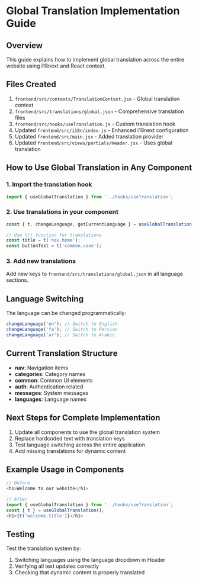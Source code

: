 # Global Translation Implementation Guide

## Overview
This guide explains how to implement global translation across the entire website using i18next and React context.

## Files Created
1. `frontend/src/contexts/TranslationContext.jsx` - Global translation context
2. `frontend/src/translations/global.json` - Comprehensive translation files
3. `frontend/src/hooks/useTranslation.js` - Custom translation hook
4. Updated `frontend/src/i18n/index.js` - Enhanced i18next configuration
5. Updated `frontend/src/main.jsx` - Added translation provider
6. Updated `frontend/src/views/partials/Header.jsx` - Uses global translation

## How to Use Global Translation in Any Component

### 1. Import the translation hook
```javascript
import { useGlobalTranslation } from '../hooks/useTranslation';
```

### 2. Use translations in your component
```javascript
const { t, changeLanguage, getCurrentLanguage } = useGlobalTranslation();

// Use t() function for translations
const title = t('nav.home');
const buttonText = t('common.save');
```

### 3. Add new translations
Add new keys to `frontend/src/translations/global.json` in all language sections.

## Language Switching
The language can be changed programmatically:
```javascript
changeLanguage('en'); // Switch to English
changeLanguage('fa'); // Switch to Persian
changeLanguage('ar'); // Switch to Arabic
```

## Current Translation Structure
- **nav**: Navigation items
- **categories**: Category names
- **common**: Common UI elements
- **auth**: Authentication related
- **messages**: System messages
- **languages**: Language names

## Next Steps for Complete Implementation
1. Update all components to use the global translation system
2. Replace hardcoded text with translation keys
3. Test language switching across the entire application
4. Add missing translations for dynamic content

## Example Usage in Components
```javascript
// Before
<h1>Welcome to our website</h1>

// After
import { useGlobalTranslation } from '../hooks/useTranslation';
const { t } = useGlobalTranslation();
<h1>{t('welcome.title')}</h1>
```

## Testing
Test the translation system by:
1. Switching languages using the language dropdown in Header
2. Verifying all text updates correctly
3. Checking that dynamic content is properly translated
